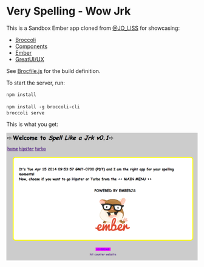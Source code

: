 # Very Spelling - Wow Jrk

This is a Sandbox Ember app cloned from [@JO_LISS](https://github.com/joliss) for showcasing:

  * [Broccoli](https://github.com/joliss/broccoli)
  * [Components](http://emberjs.com/guides/components)
  * [Ember](http://emberjs.com)
  * [GreatUI/UX](http://en.wikipedia.org/wiki/Comic_Sans_MS)


See [Brocfile.js](/Brocfile.js) for the build definition.

To start the server, run:

```
npm install

npm install -g broccoli-cli
broccoli serve
```

This is what you get:

![this is the app](https://raw.githubusercontent.com/etozzato/spelling-jrk/master/public/ss.png)
